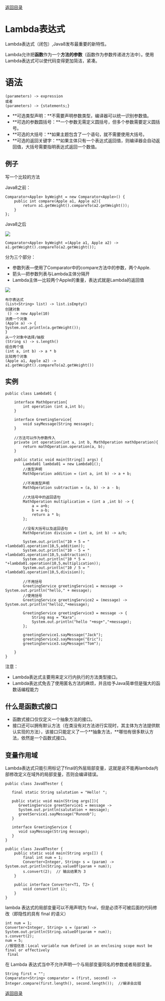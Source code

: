 [返回目录](/README.md)

# Lambda表达式

Lambda表达式（闭包）,Java8发布最重要的新特性。

Lambda允许把**函数**作为一个**方法的参数**（函数作为参数传递进方法中）。使用Lambda表达式可以使代码变得更加简洁，紧凑。

# 语法

```
(parameters) -> expression
或者
(parameters) -> {statements;}
```

* **可选类型声明：**不需要声明参数类型，编译器可以统一识别参数值。
* **可选的参数圆括号：**一个参数无需定义圆括号，但多个参数需要定义圆括号。
* **可选的大括号：**如果主题包含了一个语句，就不需要使用大括号。
* **可选的返回关键字：**如果主体只有一个表达式返回值，则编译器会自动返回值，大括号需要指明表达式返回一个数值。

## 例子

写一个比较的方法

Java8之前：

```
Comparator<Apple> byWeight = new Comparator<Apple>() {
    public int compare(Apple a1, Apple a2){
        return a1.getWeight().compareTo(a2.getWeight());
    }
};
```

Java8之后

![](/assets/import01.png)

```
Comparator<Apple> byWeight =(Apple a1, Apple a2) -> a1.getWeight().compareTo(a2.getWeight());
```

分为三个部分：

* 参数列表—使用了Comparator中的compare方法中的参数，两个Apple.
* 箭头—把参数列表与Lambda主体分隔开
* Lambda主体—比较两个Apple的重量，表达式就是Lambda的返回值

![](/assets/import02.png)

```
布尔表达式  
(List<String> list) -> list.isEmpty()
创建对象 
 () -> new Apple(10)
消费一个对象
(Apple a) -> {
System.out.println(a.getWeight());
}
从一个对象中选择/抽取
(String s) -> s.length()
组合两个值  
(int a, int b) -> a * b
比较两个对象
(Apple a1, Apple a2) ->
a1.getWeight().compareTo(a2.getWeight())
```

## 实例

```
public class Lambda01 {

    interface MathOperation{
        int operation (int a,int b);
    }

    interface GreetingService{
        void sayMessage(String message);
    }

    //方法可以作为参数传入
    private int operation(int a, int b, MathOperation mathOperation){
        return mathOperation.operation(a, b);
    }

    public static void main(String[] args) {
        Lambda01 lambda01 = new Lambda01();
        //类型声明
        MathOperation addition = (int a, int b) -> a + b;

        //不用类型声明
        MathOperation subtraction = (a, b) -> a - b;

        //大括号中的返回语句
        MathOperation multiplication = (int a ,int b) -> {
            a = a+b;
            b = a-b;
            return a * b;
        };

        //没有大括号以及返回语句
        MathOperation division = (int a, int b) -> a/b;

        System.out.println("10 + 5 = " +lambda01.operation(10,5,addition));
        System.out.println("10 - 5 = " +lambda01.operation(10,5,subtraction));
        System.out.println("10 * 5 = "+lambda01.operation(10,5,multiplication));
        System.out.println("10 / 5 = " +lambda01.operation(10,5,division));

        //不用括号
        GreetingService greetingService1 = message -> System.out.println("hello," + message);
        //使用括号
        GreetingService greetingService2 = (message) -> System.out.println("hello2,"+message);

        GreetingService greetingService3 = message -> {
            String msg = "Kara";
            System.out.println("hello "+msg+","+message);
        };

        greetingService1.sayMessage("Jack");
        greetingService2.sayMessage("Eric");
        greetingService3.sayMessage("Tom");

    }
}
```

注意：

* Lambda表达式主要用来定义行内执行的方法类型接口。
* Lambda表达式免去了使用匿名方法的麻烦，并且给予Java简单但是强大的函数话编程能力

## 什么是函数式接口

* 函数式接口仅仅定义一个抽象方法的接口。
* 接口还可以拥有默认方法（在类没有对方法进行实现时，其主体为方法提供默认实现的方法），该接口只能定义了一个**抽象方法，**哪怕有很多默认方法，依然是一个函数式接口。

## 变量作用域

Lambda表达式只能引用标记了final的外层局部变量，这就是说不能再lambda内部修改定义在域外的局部变量，否则会编译错误。

```
public class Java8Tester {

   final static String salutation = "Hello! ";

   public static void main(String args[]){
      GreetingService greetService1 = message -> 
      System.out.println(salutation + message);
      greetService1.sayMessage("Runoob");
   }

   interface GreetingService {
      void sayMessage(String message);
   }
}
```

```
public class Java8Tester {
    public static void main(String args[]) {
        final int num = 1;
        Converter<Integer, String> s = (param) -> System.out.println(String.valueOf(param + num));
        s.convert(2);  // 输出结果为 3
    }

    public interface Converter<T1, T2> {
        void convert(int i);
    }
}
```

lambda 表达式的局部变量可以不用声明为 final，但是必须不可被后面的代码修改（即隐性的具有 final 的语义）

```
int num = 1;  
Converter<Integer, String> s = (param) -> System.out.println(String.valueOf(param + num));
s.convert(2);
num = 5;  
//报错信息：Local variable num defined in an enclosing scope must be final or effectively 
 final
```

在 Lambda 表达式当中不允许声明一个与局部变量同名的参数或者局部变量。

```
String first = "";  
Comparator<String> comparator = (first, second) -> Integer.compare(first.length(), second.length());  //编译会出错
```

[返回目录](#)

